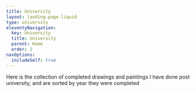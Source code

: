 ```yaml
---
title: University
layout: landing-page.liquid
type: university
eleventyNavigation:
  key: University
  title: University
  parent: Home
  order: 2
navOptions:
  includeSelf: true
---
```


Here is the collection of completed drawings and paintings I have done post university, and are sorted by year they were completed
